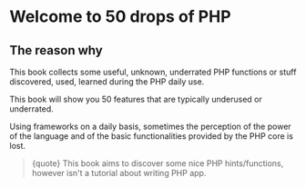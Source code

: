 # Welcome to 50 drops of PHP

## The reason why
This book collects some useful, unknown, underrated PHP functions or stuff discovered, used, learned during the PHP daily use.

This book will show you 50 features that are typically underused or underrated.

Using frameworks on a daily basis, sometimes the perception of the power of the language and of the basic functionalities provided by the PHP core is lost.





>{quote}  This book aims to discover some nice PHP hints/functions, however isn't a tutorial about writing PHP app.

